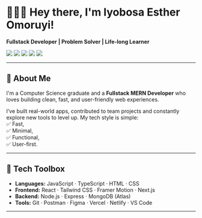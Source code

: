# 👩🏽‍💻 Hey there, I'm Iyobosa Esther Omoruyi!  
**Fullstack Developer | Problem Solver | Life-long Learner**

[![](https://img.shields.io/badge/MongoDB-4EA94B?style=flat&logo=mongodb&logoColor=white)](https://www.mongodb.com/)
[![](https://img.shields.io/badge/Express.js-000000?style=flat&logo=express&logoColor=white)](https://expressjs.com/)
[![](https://img.shields.io/badge/React-20232A?style=flat&logo=react&logoColor=61DAFB)](https://reactjs.org/)
[![](https://img.shields.io/badge/Node.js-339933?style=flat&logo=node.js&logoColor=white)](https://nodejs.org/)
[![](https://img.shields.io/badge/Tailwind_CSS-38B2AC?style=flat&logo=tailwind-css&logoColor=white)](https://tailwindcss.com/)

---

## 🌟 About Me

I'm a Computer Science graduate and a **Fullstack MERN Developer** who loves building clean, fast, and user-friendly web experiences.  

I’ve built real-world apps, contributed to team projects and constantly explore new tools to level up. My tech style is simple:  
✅ Fast,  
✅ Minimal,  
✅ Functional,  
✅ User-first.

---

## 🚀 Tech Toolbox

- **Languages:** JavaScript · TypeScript · HTML · CSS
- **Frontend:** React · Tailwind CSS · Framer Motion · Next.js
- **Backend:** Node.js · Express · MongoDB (Atlas)
- **Tools:** Git · Postman · Figma · Vercel · Netlify · VS Code

---

<!--
## 📈 GitHub Stats

<p align="center">
  <img src="https://github-readme-stats.vercel.app/api?username=Fhave&show_icons=true&theme=radical" alt="Iyobosa's GitHub stats" />
  <img src="https://github-readme-stats.vercel.app/api/top-langs/?username=Fhave&layout=compact&theme=radical" alt="Top Languages" />
</p>

---


<!--
## Hi there 👋

**Fhave/Fhave** is a ✨ _special_ ✨ repository because its `README.md` (this file) appears on your GitHub profile.

Here are some ideas to get you started:

- 🔭 I’m currently working on ...
- 🌱 I’m currently learning ...
- 👯 I’m looking to collaborate on ...
- 🤔 I’m looking for help with ...
- 💬 Ask me about ...
- 📫 How to reach me: ...
- 😄 Pronouns: ...
- ⚡ Fun fact: ...
-->
